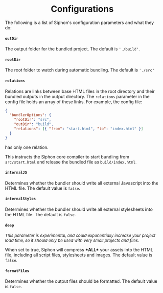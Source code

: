 <h1 align=center> Configurations </h1>

The following is a list of Siphon's configuration parameters and what they do:

#### `outDir`

The output folder for the bundled project. The default is `'./build'`.

#### `rootDir`

The root folder to watch during automatic bundling. The default is `'./src'`

#### `relations`

Relations are links between base HTML files in the root directory and their bundled outputs in the output directory. The `relations` parameter in the config file holds an array of these links.
For example, the config file:

```json
{
  "bundlerOptions": {
    "rootDir": "src",
    "outDir": "build",
    "relations": [{ "from": "start.html", "to": "index.html" }]
  }
}
```

has only one relation.

This instructs the Siphon core compiler to start bundling from `src/start.html` and release the bundled file as `build/index.html`.

#### `internalJS`

Determines whether the bundler should write all external Javascript into the HTML file. The default value is `false`.

#### `internalStyles`

Determines whether the bundler should write all external stylesheets into the HTML file. The default is `false`.

#### `deep`

<p style='font-size:10pt; font-style: italic'> This parameter is experimental, and could exponentially increase your project load time, so it should only be used with very small projects and files. </p>

When set to true, Siphon will compress **\*ALL\*** your assets into the HTML file, including all script files, stylesheets and images. The default value is `false`.

#### `formatFiles`

Determines whether the output files should be formatted. The default value is `false`.
